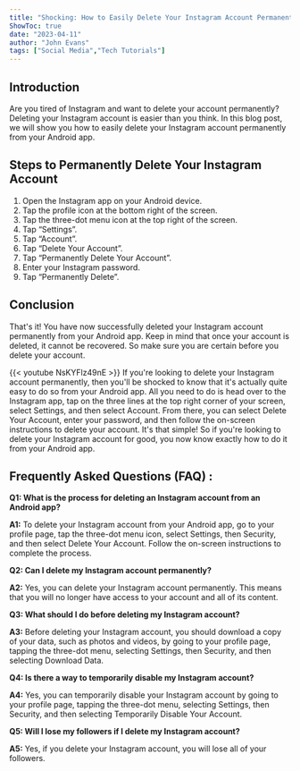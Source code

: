 ```yaml
---
title: "Shocking: How to Easily Delete Your Instagram Account Permanently from Your Android App!"
ShowToc: true 
date: "2023-04-11"
author: "John Evans" 
tags: ["Social Media","Tech Tutorials"]
---
```

## Introduction
Are you tired of Instagram and want to delete your account permanently? Deleting your Instagram account is easier than you think. In this blog post, we will show you how to easily delete your Instagram account permanently from your Android app. 

## Steps to Permanently Delete Your Instagram Account
1. Open the Instagram app on your Android device.
2. Tap the profile icon at the bottom right of the screen.
3. Tap the three-dot menu icon at the top right of the screen.
4. Tap “Settings”.
5. Tap “Account”.
6. Tap “Delete Your Account”.
7. Tap “Permanently Delete Your Account”.
8. Enter your Instagram password.
9. Tap “Permanently Delete”.

## Conclusion
That's it! You have now successfully deleted your Instagram account permanently from your Android app. Keep in mind that once your account is deleted, it cannot be recovered. So make sure you are certain before you delete your account.

{{< youtube NsKYFlz49nE >}} 
If you're looking to delete your Instagram account permanently, then you'll be shocked to know that it's actually quite easy to do so from your Android app. All you need to do is head over to the Instagram app, tap on the three lines at the top right corner of your screen, select Settings, and then select Account. From there, you can select Delete Your Account, enter your password, and then follow the on-screen instructions to delete your account. It's that simple! So if you're looking to delete your Instagram account for good, you now know exactly how to do it from your Android app.

## Frequently Asked Questions (FAQ) :
**Q1: What is the process for deleting an Instagram account from an Android app?**

**A1:** To delete your Instagram account from your Android app, go to your profile page, tap the three-dot menu icon, select Settings, then Security, and then select Delete Your Account. Follow the on-screen instructions to complete the process. 

**Q2: Can I delete my Instagram account permanently?**

**A2:** Yes, you can delete your Instagram account permanently. This means that you will no longer have access to your account and all of its content. 

**Q3: What should I do before deleting my Instagram account?**

**A3:** Before deleting your Instagram account, you should download a copy of your data, such as photos and videos, by going to your profile page, tapping the three-dot menu, selecting Settings, then Security, and then selecting Download Data. 

**Q4: Is there a way to temporarily disable my Instagram account?**

**A4:** Yes, you can temporarily disable your Instagram account by going to your profile page, tapping the three-dot menu, selecting Settings, then Security, and then selecting Temporarily Disable Your Account. 

**Q5: Will I lose my followers if I delete my Instagram account?**

**A5:** Yes, if you delete your Instagram account, you will lose all of your followers.


